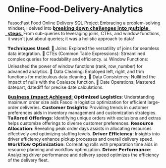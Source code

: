 # Online-Food-Delivery-Analytics
Fasso:Fast Food Online Delivery SQL Project
Embracing a problem-solving mindset, I delved into 𝗯͟𝗿͟𝗲͟𝗮͟𝗸͟𝗶͟𝗻͟𝗴͟ ͟𝗱͟𝗼͟𝘄͟𝗻͟ ͟𝗰͟𝗵͟𝗮͟𝗹͟𝗹͟𝗲͟𝗻͟𝗴͟𝗲͟𝘀͟ ͟𝗶͟𝗻͟𝘁͟𝗼͟ ͟𝗺͟𝘂͟𝗹͟𝘁͟𝗶͟𝗽͟𝗹͟𝗲͟ ͟𝘀͟𝘁͟𝗲͟𝗽͟𝘀͟. From sub-queries to leveraging joins, CTEs, and window functions, it wasn't just about queries; it was a holistic approach to data!

𝗧𝗲𝗰𝗵𝗻𝗶𝗾𝘂𝗲𝘀 𝗨𝘀𝗲𝗱:
🤝 Joins: Explored the versatility of joins for seamless data integration.
🔄 CTEs (Common Table Expressions): Streamlined complex queries for readability and efficiency.
📊 Window Functions: Unleashed the power of window functions (rank, row_number) for advanced analytics.
🧹 Data Cleaning: Employed left, right, and trim functions for meticulous data cleaning.
🔄 Data Consistency: Nullified the impact of nulls with the Coalesce function.
📅 Date Operations: Mastered datepart, datediff for precise date calculations.

𝗕͟𝘂͟𝘀͟𝗶͟𝗻͟𝗲͟𝘀͟𝘀͟ ͟𝗜͟𝗺͟𝗽͟𝗮͟𝗰͟𝘁͟ ͟𝗔͟𝗰͟𝗵͟𝗶͟𝗲͟𝘃͟𝗲͟𝗱͟:͟
𝗢𝗽𝘁𝗶𝗺𝗶𝘇𝗲𝗱 𝗟𝗼𝗴𝗶𝘀𝘁𝗶𝗰𝘀: Understanding maximum order size aids Fasoo in logistics optimization for efficient large-order deliveries.
𝗖𝘂𝘀𝘁𝗼𝗺𝗲𝗿 𝗜𝗻𝘀𝗶𝗴𝗵𝘁𝘀: Providing trends in customer preferences aids in inventory management and customization strategies.
𝗧𝗮𝗶𝗹𝗼𝗿𝗲𝗱 𝗢𝗳𝗳𝗲𝗿𝗶𝗻𝗴𝘀: Identifying unique orders with exclusions and extras helps customize offerings to diverse customer preferences.
𝗥𝗲𝘀𝗼𝘂𝗿𝗰𝗲 𝗔𝗹𝗹𝗼𝗰𝗮𝘁𝗶𝗼𝗻: Revealing peak order days assists in allocating resources effectively and optimizing staffing levels.
𝗗𝗿𝗶𝘃𝗲𝗿 𝗘𝗳𝗳𝗶𝗰𝗶𝗲𝗻𝗰𝘆: Insights into driver efficiency enhance pickup processes and overall delivery speed.
𝗪𝗼𝗿𝗸𝗳𝗹𝗼𝘄 𝗢𝗽𝘁𝗶𝗺𝗶𝘇𝗮𝘁𝗶𝗼𝗻: Correlating rolls with preparation time aids in resource planning and workflow optimization.
𝗗𝗿𝗶𝘃𝗲𝗿 𝗣𝗲𝗿𝗳𝗼𝗿𝗺𝗮𝗻𝗰𝗲: Analyzing driver performance and delivery speed optimizes the efficiency of the delivery fleet.
